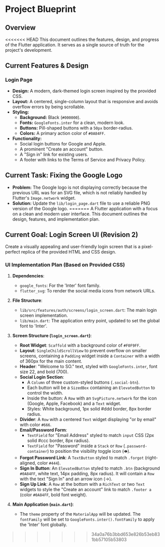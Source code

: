 # Project Blueprint

## Overview

<<<<<<< HEAD
This document outlines the features, design, and progress of the Flutter application. It serves as a single source of truth for the project's development.

## Current Features & Design

### Login Page

*   **Design:** A modern, dark-themed login screen inspired by the provided CSS.
*   **Layout:** A centered, single-column layout that is responsive and avoids overflow errors by being scrollable.
*   **Styling:**
    *   **Background:** Black (`#000000`).
    *   **Fonts:** `GoogleFonts.inter` for a clean, modern look.
    *   **Buttons:** Pill-shaped buttons with a `50px` border-radius.
    *   **Colors:** A primary action color of `#0A84FF`.
*   **Functionality:**
    *   Social login buttons for Google and Apple.
    *   A prominent "Create an account" button.
    *   A "Sign in" link for existing users.
    *   A footer with links to the Terms of Service and Privacy Policy.

## Current Task: Fixing the Google Logo

*   **Problem:** The Google logo is not displaying correctly because the previous URL was for an SVG file, which is not reliably handled by Flutter's `Image.network` widget.
*   **Solution:** Update the `lib/login_page.dart` file to use a reliable PNG version of the Google logo.
=======
A Flutter application with a focus on a clean and modern user interface. This document outlines the design, features, and implementation plan.

## Current Goal: Login Screen UI (Revision 2)

Create a visually appealing and user-friendly login screen that is a pixel-perfect replica of the provided HTML and CSS design.

### UI Implementation Plan (Based on Provided CSS)

1.  **Dependencies**:
    *   `google_fonts`: For the 'Inter' font family.
    *   `flutter_svg`: To render the social media icons from network URLs.

2.  **File Structure**:
    *   `lib/src/features/auth/screens/login_screen.dart`: The main login screen implementation.
    *   `lib/main.dart`: The application entry point, updated to set the global font to 'Inter'.

3.  **Screen Structure (`login_screen.dart`)**:
    *   **Root Widget**: `Scaffold` with a background color of `#F0F9FF`.
    *   **Layout**: `SingleChildScrollView` to prevent overflow on smaller screens, containing a `Padding` widget inside a `Container` with a width of 360px for the main content.
    *   **Header**: "Welcome to SO." text, styled with `GoogleFonts.inter`, font size 22, and bold (700).
    *   **Social Login Section**:
        *   A `Column` of three custom-styled buttons (`.social-btn`).
        *   Each button will be a `SizedBox` containing an `ElevatedButton` to control the width.
        *   Inside the button: A `Row` with an `SvgPicture.network` for the icon (Google, Apple, Facebook) and a `Text` widget.
        *   Styles: White background, 1px solid #ddd border, 8px border radius.
    *   **Divider**: A `Row` with a centered `Text` widget displaying "or by email" with color `#666`.
    *   **Email/Password Form**:
        *   `TextField` for "Email Address" styled to match `input` CSS (2px solid #ccc border, 8px radius).
        *   `TextField` for "Password" inside a `Stack` or `Row` (`.password-container`) to position the visibility toggle icon (`👁`).
    *   **Forgot Password Link**: A `TextButton` styled to match `.forgot` (right-aligned, color `#444`).
    *   **Sign In Button**: An `ElevatedButton` styled to match `.btn` (background `#0A84FF`, white text, 14px padding, 8px radius). It will contain a `Row` with the text "Sign In" and an arrow icon (→).
    *   **Sign Up Link**: A `Row` at the bottom with a `RichText` or two `Text` widgets to style the "Create an account" link to match `.footer a` (color `#0A84FF`, bold font weight).

4.  **Main Application (`main.dart`)**:
    *   The `theme` property of the `MaterialApp` will be updated. The `fontFamily` will be set to `GoogleFonts.inter().fontFamily` to apply the 'Inter' font globally.
>>>>>>> 34a0a76b3bbd653e826b53eb831bb57105b53803
